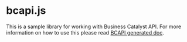 bcapi.js
========

This is a sample library for working with Business Catalyst API. For more information on how to use this please read 
[BCAPI generated doc](http://adobebc.github.io/bcapi.js/).
